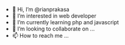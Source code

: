 - 👋 Hi, I’m @rianprakasa
- 👀 I’m interested in web developer
- 🌱 I’m currently learning php and javascript
- 💞️ I’m looking to collaborate on ...
- 📫 How to reach me ...

<!---
rianprakasa/rianprakasa is a ✨ special ✨ repository because its `README.md` (this file) appears on your GitHub profile.
You can click the Preview link to take a look at your changes.
--->
